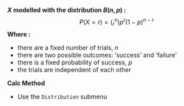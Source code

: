 **$X$ modelled with the distribution $B(n,p)$ :**$$P(X=r)=(^{n}_r)p^{r}(1-p)^{n-r}$$
**Where :**
- there are a fixed number of trials, $n$
- there are two possible outcomes: ‘success’ and ‘failure’
- there is a fixed probability of success, $p$
- the trials are independent of each other

**Calc Method**
- Use the `Distribution` submenu